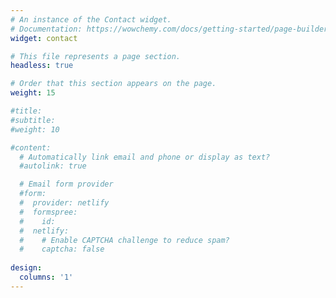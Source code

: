 ```yaml
---
# An instance of the Contact widget.
# Documentation: https://wowchemy.com/docs/getting-started/page-builder/
widget: contact

# This file represents a page section.
headless: true

# Order that this section appears on the page.
weight: 15

#title:
#subtitle:
#weight: 10

#content:
  # Automatically link email and phone or display as text?
  #autolink: true

  # Email form provider
  #form:
  #  provider: netlify
  #  formspree:
  #    id: 
  #  netlify:
  #    # Enable CAPTCHA challenge to reduce spam?
  #    captcha: false
      
design:
  columns: '1'
---
```

